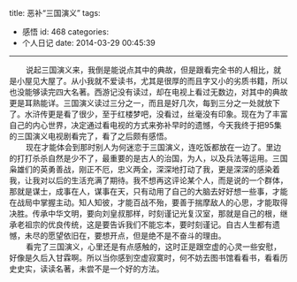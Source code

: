 title: 恶补“三国演义”
tags:
  - 感悟
id: 468
categories:
  - 个人日记
date: 2014-03-29 00:45:39
---

<div style="font-size: 14px;"><span style="padding-left: 30px;">说起三国演义来，我倒是能说点其中的典故，但是跟看完全书的人相比，就是小屋见大屋了。从小我就不爱读书，尤其是很厚的而且字又小的劣质书籍，所以也没能够读完四大名著。西游记没有读过，却在电视上看过无数边，对其中的典故更是耳熟能详。三国演义读过三分之一，而且是好几次，每到三分之一处就放下了。水浒传更是看了很少，至于红楼梦吧，没看过，丝毫没有印象。现在为了丰富自己的内心世界，决定通过看电视的方式来弥补早时的遗憾，今天我终于把95集的三国演义电视剧看完了，看了之后颇有感悟。</span></div>
<div style="font-size: 14px;"><span style="padding-left: 30px;">现在才能体会到那时别人为何迷恋于三国演义，连吃饭都放在一边了。里边的打打杀杀自然是少不了，最重要的是古人的治国，为人，以及兵法等运用。三国枭雄们的英勇善战，刚正不厄，忠义两全，深深地打动了我，更是深深的感染着我，让我对以后的生活充满了期待。我不想再这评论某个人，而是说的一个群体，那就是谋士，成事在人，谋事在天，只有动用了自己的大脑去好好想一些事，才能在战局中掌握主动。知人知彼，才能百战不殆，要善于揣摩敌人的心思，才能取得决胜。传承中华文明，要向刘皇叔那样，时刻谨记光复汉室，那就是自己的根，继承老祖宗的优良传统，这是要告诉我们不能忘本，要时刻谨记。自古人生都有遗憾，未尽的愿望依旧在，要想开点，但是绝不是不奋斗的理由。</span></div>
<div style="font-size: 14px;"><span style="padding-left: 30px;">看完了三国演义，心里还是有点感触的，这时正是跟空虚的心灵一些安慰，好像是久后入甘霖啊。所以当你感到空虚寂寞时，何不妨去图书馆看看书，看看历史史实，读读名著，未尝不是一个好的方法。</span></div>